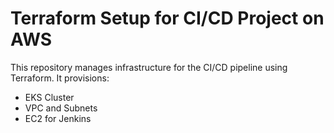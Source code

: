 # Terraform Setup for CI/CD Project on AWS

This repository manages infrastructure for the CI/CD pipeline using Terraform. It provisions:

- EKS Cluster
- VPC and Subnets
- EC2 for Jenkins

